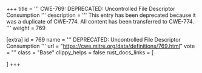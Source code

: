+++
title = '''
CWE-769: DEPRECATED: Uncontrolled File Descriptor Consumption
'''
description	= '''
This entry has been deprecated because it was a duplicate of CWE-774. All content has been transferred to CWE-774.
'''
weight = 769

[extra]
id = 769
name = '''
DEPRECATED: Uncontrolled File Descriptor Consumption
'''
url = "https://cwe.mitre.org/data/definitions/769.html"
vote = ""
class = "Base"
clippy_helps = false
rust_docs_links = [
	
]
+++
